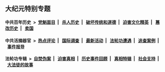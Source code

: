 ## 大纪元特别专题

#### 中共百年历史 &nbsp;>&nbsp; [党魁面目](indexes/nf1176107/README.md?06260430) &nbsp;| &nbsp; [杀人历史](indexes/nf1176106/README.md?06260430) &nbsp;| &nbsp; [破坏传统和道德](indexes/nf1176106/README.md?06260430) &nbsp;| &nbsp; [迫害文化精英](indexes/nf1176111/README.md?06260430) &nbsp;| &nbsp; [篡改历史](indexes/nf1176115/README.md?06260430) &nbsp;| &nbsp; [卖国](indexes/nf1176117/README.md?06260430) 

#### 中共活摘器官 &nbsp;>&nbsp; [热点评论](indexes/nf5879/README.md?06260430) &nbsp;| &nbsp; [国际调查](indexes/nf5947/README.md?06260430) &nbsp;| &nbsp; [最新活动](indexes/nf5883/README.md?06260430) &nbsp;| &nbsp; [法轮功遭遇](indexes/nf5881/README.md?06260430) &nbsp;| &nbsp; [追查案例](indexes/nf5880/README.md?06260430) &nbsp;| &nbsp; [事件报导](indexes/nf5877/README.md?06260430) 

#### 法轮功专辑 &nbsp;>&nbsp; [自焚伪案](indexes/nf5562/README.md?06260430) &nbsp;| &nbsp; [迫害真相](indexes/nf4379/README.md?06260430) &nbsp;| &nbsp; [历史事件回顾](indexes/nf5793/README.md?06260430) &nbsp;| &nbsp; [真相特辑](indexes/nf4389/README.md?06260430) &nbsp;| &nbsp; [社会支持](indexes/nf4386/README.md?06260430) &nbsp;| &nbsp; [大法徒的故事](indexes/nf1147481/README.md?06260430) 
